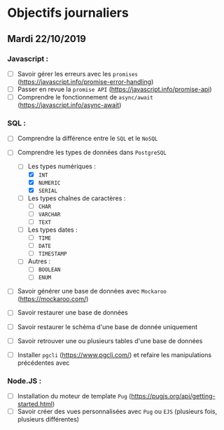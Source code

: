 # Objectifs journaliers

## Mardi 22/10/2019


### Javascript : 

* [ ] Savoir gérer les erreurs avec les `promises` (https://javascript.info/promise-error-handling)
* [ ] Passer en revue la `promise API` (https://javascript.info/promise-api)
* [ ] Comprendre le fonctionnement de `async/await` (https://javascript.info/async-await)

### SQL :

* [ ] Comprendre la différence entre le `SQL` et le `NoSQL`

* [ ] Comprendre les types de données dans `PostgreSQL`
  * [ ] Les types numériques :
    * [X] `INT`
    * [X] `NUMERIC`
    * [X] `SERIAL`
  * [ ] Les types chaînes de caractères :
    * [ ] `CHAR`
    * [ ] `VARCHAR`
    * [ ] `TEXT`
  * [ ] Les types dates : 
    * [ ] `TIME`
    * [ ] `DATE`
    * [ ] `TIMESTAMP`
  * [ ] Autres :
    * [ ] `BOOLEAN`
    * [ ] `ENUM`

* [ ] Savoir générer une base de données avec `Mockaroo` (https://mockaroo.com/)
* [ ] Savoir restaurer une base de données
* [ ] Savoir restaurer le schéma d'une base de donnée uniquement
* [ ] Savoir retrouver une ou plusieurs tables d'une base de données
* [ ] Installer `pgcli` (https://www.pgcli.com/) et refaire les manipulations précédentes avec

### Node.JS : 

* [ ] Installation du moteur de template `Pug` (https://pugjs.org/api/getting-started.html)
* [ ] Savoir créer des vues personnalisées avec `Pug` ou `EJS` (plusieurs fois, plusieurs différentes)
